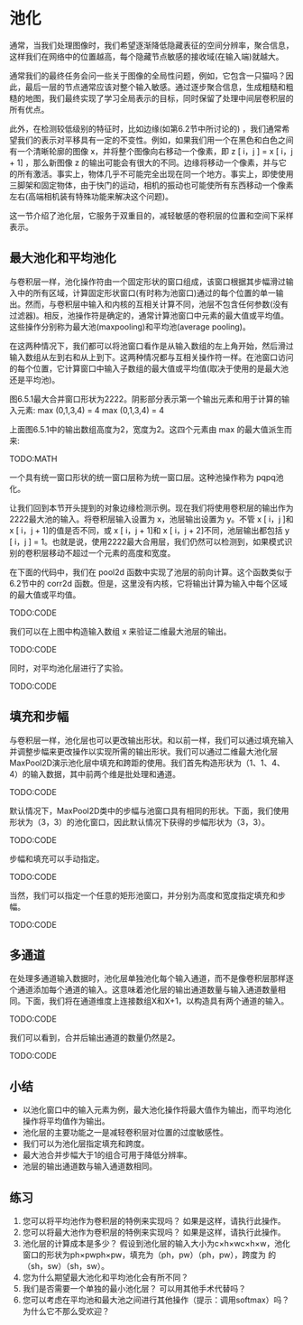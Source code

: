 

<!--
 * @version:
 * @Author:  StevenJokes https://github.com/StevenJokes
 * @Date: 2020-07-16 21:54:23
 * @LastEditors:  StevenJokes https://github.com/StevenJokes
 * @LastEditTime: 2020-07-16 22:21:55
 * @Description:translate by machine
 * @TODO::
 * @Reference:http://preview.d2l.ai/d2l-en/master/chapter_convolutional-neural-networks/pooling.html
-->

# 池化

通常，当我们处理图像时，我们希望逐渐降低隐藏表征的空间分辨率，聚合信息，这样我们在网络中的位置越高，每个隐藏节点敏感的接收域(在输入端)就越大。

通常我们的最终任务会问一些关于图像的全局性问题，例如，它包含一只猫吗？因此，最后一层的节点通常应该对整个输入敏感。通过逐步聚合信息，生成粗糙和粗糙的地图，我们最终实现了学习全局表示的目标，同时保留了处理中间层卷积层的所有优点。

此外，在检测较低级别的特征时，比如边缘(如第6.2节中所讨论的) ，我们通常希望我们的表示对平移具有一定的不变性。例如，如果我们用一个在黑色和白色之间有一个清晰轮廓的图像 x，并将整个图像向右移动一个像素，即 z [ i，j ] = x [ i，j + 1] ，那么新图像 z 的输出可能会有很大的不同。边缘将移动一个像素，并与它的所有激活。事实上，物体几乎不可能完全出现在同一个地方。事实上，即使使用三脚架和固定物体，由于快门的运动，相机的振动也可能使所有东西移动一个像素左右(高端相机装有特殊功能来解决这个问题)。

这一节介绍了池化层，它服务于双重目的，减轻敏感的卷积层的位置和空间下采样表示。

## 最大池化和平均池化

与卷积层一样，池化操作符由一个固定形状的窗口组成，该窗口根据其步幅滑过输入中的所有区域，计算固定形状窗口(有时称为池窗口)通过的每个位置的单一输出。然而，与卷积层中输入和内核的互相关计算不同，池层不包含任何参数(没有过滤器)。相反，池操作符是确定的，通常计算池窗口中元素的最大值或平均值。这些操作分别称为最大池(maxpooling)和平均池(average pooling)。

在这两种情况下，我们都可以将池窗口看作是从输入数组的左上角开始，然后滑过输入数组从左到右和从上到下。这两种情况都与互相关操作符一样。在池窗口访问的每个位置，它计算窗口中输入子数组的最大值或平均值(取决于使用的是最大池还是平均池)。

图6.5.1最大合并窗口形状为2222。阴影部分表示第一个输出元素和用于计算的输入元素: max (0,1,3,4) = 4 max (0,1,3,4) = 4

上面图6.5.1中的输出数组高度为2，宽度为2。这四个元素由 max 的最大值派生而来:

TODO:MATH

一个具有统一窗口形状的统一窗口层称为统一窗口层。这种池操作称为 pqpq池化。

让我们回到本节开头提到的对象边缘检测示例。现在我们将使用卷积层的输出作为2222最大池的输入。将卷积层输入设置为 x，池层输出设置为 y。不管 x [ i，j ]和 x [ i，j + 1]的值是否不同，或 x [ i，j + 1]和 x [ i，j + 2]不同，池层输出都包括 y [ i，j ] = 1。也就是说，使用2222最大合用层，我们仍然可以检测到，如果模式识别的卷积层移动不超过一个元素的高度和宽度。

在下面的代码中，我们在 pool2d 函数中实现了池层的前向计算。这个函数类似于6.2节中的 corr2d 函数。但是，这里没有内核，它将输出计算为输入中每个区域的最大值或平均值。

TODO:CODE

我们可以在上图中构造输入数组 x 来验证二维最大池层的输出。

TODO:CODE

同时，对平均池化层进行了实验。

TODO:CODE


## 填充和步幅

与卷积层一样，池化层也可以更改输出形状。和以前一样，我们可以通过填充输入并调整步幅来更改操作以实现所需的输出形状。我们可以通过二维最大池化层MaxPool2D演示池化层中填充和跨距的使用。我们首先构造形状为（1、1、4、4）的输入数据，其中前两个维是批处理和通道。

TODO:CODE

默认情况下，MaxPool2D类中的步幅与池窗口具有相同的形状。下面，我们使用形状为（3，3）的池化窗口，因此默认情况下获得的步幅形状为（3，3）。

TODO:CODE

步幅和填充可以手动指定。

TODO:CODE

当然，我们可以指定一个任意的矩形池窗口，并分别为高度和宽度指定填充和步幅。

TODO:CODE

## 多通道

在处理多通道输入数据时，池化层单独池化每个输入通道，而不是像卷积层那样逐个通道添加每个通道的输入。这意味着池化层的输出通道数量与输入通道数量相同。下面，我们将在通道维度上连接数组X和X+1，以构造具有两个通道的输入。

TODO:CODE

我们可以看到，合并后输出通道的数量仍然是2。

TODO:CODE

## 小结

* 以池化窗口中的输入元素为例，最大池化操作将最大值作为输出，而平均池化操作将平均值作为输出。
* 池化层的主要功能之一是减轻卷积层对位置的过度敏感性。
* 我们可以为池化层指定填充和跨度。
* 最大池合并步幅大于1的组合可用于降低分辨率。
* 池层的输出通道数与输入通道数相同。

## 练习

1. 您可以将平均池作为卷积层的特例来实现吗？ 如果是这样，请执行此操作。
1. 您可以将最大池作为卷积层的特例来实现吗？ 如果是这样，请执行此操作。
1. 池化层的计算成本是多少？ 假设到池化层的输入大小为c×h×wc×h×w，池化窗口的形状为ph×pwph×pw，填充为（ph，pw）（ph，pw），跨度为 的（sh，sw）（sh，sw）。
1. 您为什么期望最大池化和平均池化会有所不同？
1. 我们是否需要一个单独的最小池化层？ 可以用其他手术代替吗？
1. 您可以考虑在平均池和最大池之间进行其他操作（提示：调用softmax）吗？ 为什么它不那么受欢迎？
